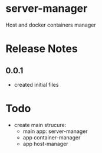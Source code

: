 # server-manager
Host and docker containers manager


# Release Notes
## 0.0.1
* created initial files

# Todo
* create main strucure:
  * main app: server-manager
  * app container-manager
  * app host-manager
